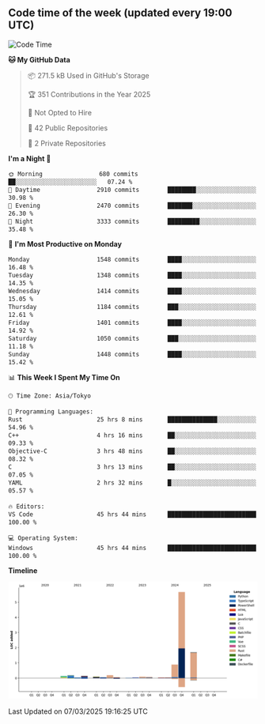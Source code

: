 ## Code time of the week (updated every 19:00 UTC)

<!--START_SECTION:waka-->
![Code Time](http://img.shields.io/badge/Code%20Time-4%2C394%20hrs%2020%20mins-blue)

**🐱 My GitHub Data** 

> 📦 271.5 kB Used in GitHub's Storage 
 > 
> 🏆 351 Contributions in the Year 2025
 > 
> 🚫 Not Opted to Hire
 > 
> 📜 42 Public Repositories 
 > 
> 🔑 2 Private Repositories 
 > 
**I'm a Night 🦉** 

```text
🌞 Morning                680 commits         ██░░░░░░░░░░░░░░░░░░░░░░░   07.24 % 
🌆 Daytime                2910 commits        ████████░░░░░░░░░░░░░░░░░   30.98 % 
🌃 Evening                2470 commits        ███████░░░░░░░░░░░░░░░░░░   26.30 % 
🌙 Night                  3333 commits        █████████░░░░░░░░░░░░░░░░   35.48 % 
```
📅 **I'm Most Productive on Monday** 

```text
Monday                   1548 commits        ████░░░░░░░░░░░░░░░░░░░░░   16.48 % 
Tuesday                  1348 commits        ████░░░░░░░░░░░░░░░░░░░░░   14.35 % 
Wednesday                1414 commits        ████░░░░░░░░░░░░░░░░░░░░░   15.05 % 
Thursday                 1184 commits        ███░░░░░░░░░░░░░░░░░░░░░░   12.61 % 
Friday                   1401 commits        ████░░░░░░░░░░░░░░░░░░░░░   14.92 % 
Saturday                 1050 commits        ███░░░░░░░░░░░░░░░░░░░░░░   11.18 % 
Sunday                   1448 commits        ████░░░░░░░░░░░░░░░░░░░░░   15.42 % 
```


📊 **This Week I Spent My Time On** 

```text
🕑︎ Time Zone: Asia/Tokyo

💬 Programming Languages: 
Rust                     25 hrs 8 mins       ██████████████░░░░░░░░░░░   54.96 % 
C++                      4 hrs 16 mins       ██░░░░░░░░░░░░░░░░░░░░░░░   09.33 % 
Objective-C              3 hrs 48 mins       ██░░░░░░░░░░░░░░░░░░░░░░░   08.32 % 
C                        3 hrs 13 mins       ██░░░░░░░░░░░░░░░░░░░░░░░   07.05 % 
YAML                     2 hrs 32 mins       █░░░░░░░░░░░░░░░░░░░░░░░░   05.57 % 

🔥 Editors: 
VS Code                  45 hrs 44 mins      █████████████████████████   100.00 % 

💻 Operating System: 
Windows                  45 hrs 44 mins      █████████████████████████   100.00 % 
```

**Timeline**

![Lines of Code chart](https://raw.githubusercontent.com/SARDONYX-sard/SARDONYX-sard/main/assets/bar_graph.png)


 Last Updated on 07/03/2025 19:16:25 UTC
<!--END_SECTION:waka-->